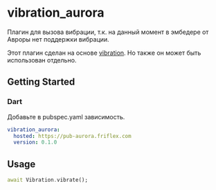 # vibration_aurora

Плагин для вызова вибрации, т.к. на данный момент в эмбедере от Авроры нет поддержки вибрации.

Этот плагин сделан на основе [vibration](https://github.com/benjamindean/flutter_vibration). Но также он может быть
использован отдельно.

## Getting Started
### Dart
Добавьте в pubspec.yaml зависимость.
```yaml
vibration_aurora:
  hosted: https://pub-aurora.friflex.com
  version: 0.1.0
```

## Usage
```dart
await Vibration.vibrate();
```